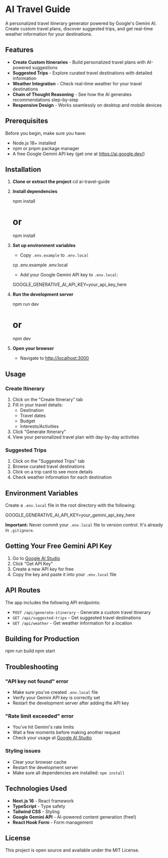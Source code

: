 # AI Travel Guide

A personalized travel itinerary generator powered by Google's Gemini AI. Create custom travel plans, discover suggested trips, and get real-time weather information for your destinations.

## Features

- **Create Custom Itineraries** - Build personalized travel plans with AI-powered suggestions
- **Suggested Trips** - Explore curated travel destinations with detailed information
- **Weather Integration** - Check real-time weather for your travel destinations
- **Chain of Thought Reasoning** - See how the AI generates recommendations step-by-step
- **Responsive Design** - Works seamlessly on desktop and mobile devices

## Prerequisites

Before you begin, make sure you have:
- Node.js 18+ installed
- npm or pnpm package manager
- A free Google Gemini API key (get one at https://ai.google.dev/)

## Installation

1. **Clone or extract the project**
   cd ai-travel-guide

2. **Install dependencies**
  
   npm install
   # or
   npm install
   

3. **Set up environment variables**
   - Copy `.env.example` to `.env.local`
   
   cp .env.example .env.local
   
   - Add your Google Gemini API key to `.env.local`:
   
   GOOGLE_GENERATIVE_AI_API_KEY=your_api_key_here
   

4. **Run the development server**
   
   npm run dev
   # or
   npm dev
   

5. **Open your browser**
   - Navigate to [http://localhost:3000](http://localhost:3000)

## Usage

### Create Itinerary
1. Click on the "Create Itinerary" tab
2. Fill in your travel details:
   - Destination
   - Travel dates
   - Budget
   - Interests/Activities
3. Click "Generate Itinerary"
4. View your personalized travel plan with day-by-day activities

### Suggested Trips
1. Click on the "Suggested Trips" tab
2. Browse curated travel destinations
3. Click on a trip card to see more details
4. Check weather information for each destination

## Environment Variables

Create a `.env.local` file in the root directory with the following:

GOOGLE_GENERATIVE_AI_API_KEY=your_gemini_api_key_here

**Important:** Never commit your `.env.local` file to version control. It's already in `.gitignore`.

## Getting Your Free Gemini API Key

1. Go to [Google AI Studio](https://ai.google.dev/)
2. Click "Get API Key"
3. Create a new API key for free
4. Copy the key and paste it into your `.env.local` file

## API Routes

The app includes the following API endpoints:

- `POST /api/generate-itinerary` - Generate a custom travel itinerary
- `GET /api/suggested-trips` - Get suggested travel destinations
- `GET /api/weather` - Get weather information for a location

## Building for Production

npm run build
npm start

## Troubleshooting

### "API key not found" error
- Make sure you've created `.env.local` file
- Verify your Gemini API key is correctly set
- Restart the development server after adding the API key

### "Rate limit exceeded" error
- You've hit Gemini's rate limits
- Wait a few moments before making another request
- Check your usage at [Google AI Studio](https://ai.google.dev/)

### Styling issues
- Clear your browser cache
- Restart the development server
- Make sure all dependencies are installed: `npm install`

## Technologies Used

- **Next.js 16** - React framework
- **TypeScript** - Type safety
- **Tailwind CSS** - Styling
- **Google Gemini API** - AI-powered content generation (free!)
- **React Hook Form** - Form management

## License

This project is open source and available under the MIT License.

